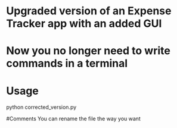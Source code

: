 # Upgraded version of an Expense Tracker app with an added GUI 
# Now you no longer need to write commands in a terminal

# Usage
python corrected_version.py 

#Comments
You can rename the file the way you want 
